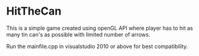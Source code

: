 HitTheCan
=========

This is a simple game created using openGL API where player has to hit as many tin can's as possible with limited number of arrows.

Run the mainfile.cpp in visualstudio 2010 or above for best compatibility.
